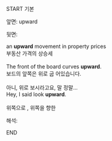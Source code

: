 START
기본

앞면:
upward


뒷면:
<div>an <strong>upward</strong> movement in property prices <br></div><div><div><div>부동산 가격의 상승세</div></div></div><div><br></div><div><div>The front of the board curves <strong>upward</strong>. </div><div><div>보드의 앞쪽은 위로 굽 어있습니다.</div></div></div><div><br></div><div><div><div><span>아니, 위로 보시라고요, 말 정말...</span></div></div><div><div><span>Hey, I said look <strong>upward</strong>.</span></div></div></div><div><br></div><div>위쪽으로 , 위쪽을 향한</div>


해석:
<!--ID: 1746614454922-->
END